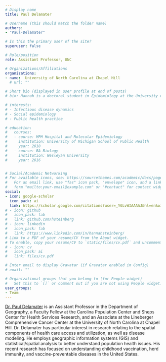 ```yaml
---
# Display name
title: Paul Delamater

# Username (this should match the folder name)
authors:
- "Paul-Delamater"

# Is this the primary user of the site?
superuser: false

# Role/position
role: Assistant Professor, UNC

# Organizations/Affiliations
organizations:
- name:  University of North Carolina at Chapel Hill
  # url: ""

# Short bio (displayed in user profile at end of posts)
# bio: Hannah is a doctoral student in Epidemiology at the University of Michigan School of Public Health.

# interests:
# - Infectious disease dynamics
# - Social epidemiology
# - Public health practice

# education:
#   courses:
#   - course: MPH Hospital and Molecular Epidemiology
#     institution: University of Michigan School of Public Health
#     year: 2018
#   - course: BA Biology
#     institution: Wesleyan University
#     year: 2016


# Social/Academic Networking
# For available icons, see: https://sourcethemes.com/academic/docs/page-builder/#icons
#   For an email link, use "fas" icon pack, "envelope" icon, and a link in the
#   form "mailto:your-email@example.com" or "#contact" for contact widget.
social:
- icon: google-scholar
  icon_pack: ai
  link: https://scholar.google.com/citations?user=_YGLvWIAAAAJ&hl=en&oi=ao
# - icon: github
#   icon_pack: fab
#   link: github.com/hsteinberg
# - icon: linkedin
#   icon_pack: fab
#   link: https://www.linkedin.com/in/hannahsteinberg/
# Link to a PDF of your resume/CV from the About widget.
# To enable, copy your resume/CV to `static/files/cv.pdf` and uncomment the lines below.
# - icon: cv
#   icon_pack: ai
#   link: files/cv.pdf

# Enter email to display Gravatar (if Gravatar enabled in Config)
# email: ""

# Organizational groups that you belong to (for People widget)
#   Set this to `[]` or comment out if you are not using People widget.
user_groups:
- Team
---
```

[Dr. Paul Delamater](http://delamater.web.unc.edu/) is an Assistant Professor in the Department of Geography, a Faculty Fellow at the Carolina Population Center and Sheps Center for Health Services Research, and an Associate at the Lineberger Comprehensive Cancer Center at the University of North Carolina at Chapel Hill. Dr. Delamater has particular interest in research relating to the spatial components of health care access and utilization, as well as disease modeling. He employs geographic information systems (GIS) and statistical/spatial analysis to better understand population health issues. His recent research has focused on understanding childhood vaccination, herd immunity, and vaccine-preventable diseases in the United States.

